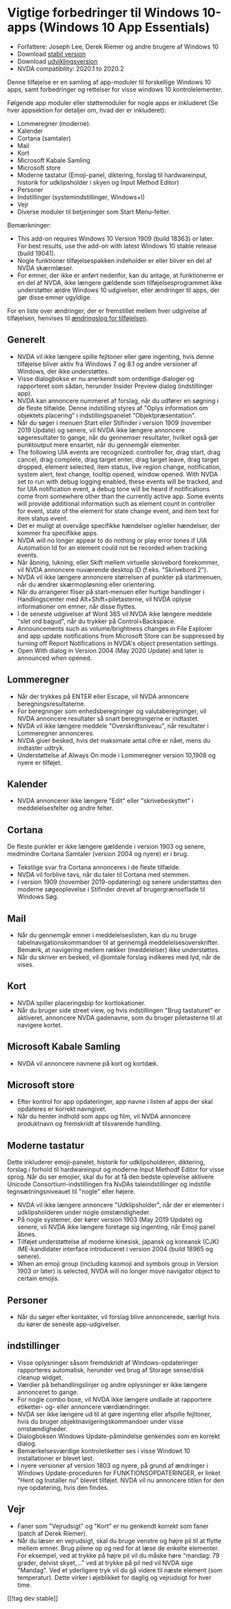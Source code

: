 # Vigtige forbedringer til Windows 10-apps (Windows 10 App Essentials) #

* Forfattere: Joseph Lee, Derek Riemer og andre brugere af Windows 10
* Download [stabil version][1]
* Download [udviklingsversion][2]
* NVDA compatibility: 2020.1 to 2020.2

Denne tilføjelse er en samling af app-moduler til forskellige Windows 10
apps, samt forbedringer og rettelser for visse windows 10 kontrolelementer.

Følgende app moduler eller støttemoduler for nogle apps er inkluderet (Se
hver appsektion for detaljer om, hvad der er inkluderet):

* Lommeregner (moderne).
* Kalender
* Cortana (samtaler)
* Mail
* Kort
* Microsoft Kabale Samling
* Microsoft store
* Moderne tastatur (Emoji-panel, diktering, forslag til hardwareinput,
  historik for udklipsholder i skyen og Input Method Editor)
* Personer
* Indstillinger (systemindstillinger, Windows+I)
* Vejr
* Diverse moduler til betjeninger som Start Menu-felter.

Bemærkninger:

* This add-on requires Windows 10 Version 1909 (build 18363) or later. For
  best results, use the add-on with latest Windows 10 stable release (build
  19041).
* Nogle funktioner tilføjelsespakken indeholder er eller bliver en del af
  NVDA skærmlæser.
* For emner, der ikke er anført nedenfor, kan du antage, at funktionerne er
  en del af NVDA, ikke længere gældende som tilføjelsesprogrammet ikke
  understøtter ældre Windows 10 udgivelser, eller ændringer til apps, der
  gør disse emner ugyldige.

For en liste over ændringer, der er fremstillet mellem hver udgivelse af
tilføjelsen, henvises til [ændringslog for tilføjelsen][3].

## Generelt

* NVDA vil ikke længere spille fejltoner eller gøre ingenting, hvis denne
  tilføjelse bliver aktiv fra Windows 7 og 8.1 og andre versioner af
  Windows, der ikke understøttes.
* Visse dialogbokse er nu anerkendt som ordentlige dialoger og rapporteret
  som sådan, herunder Insider Preview dialog (indstillinger app).
* NVDA kan annoncere nummeret af forslag, når du udfører en søgning i de
  fleste tilfælde. Denne indstilling styres af "Oplys information om
  objektets placering" i indstillingspanelet "Objektpræsentation".
* Når du søger i menuen Start eller Stifinder i version 1909 (november 2019
  Update) og senere, vil NVDA ikke længere annoncere søgeresultater to
  gange, når du gennemser resultater, hvilket også gør punktoutput mere
  ensartet, når du gennemgår elementer.
* The following UIA events are recognized: controller for, drag start, drag
  cancel, drag complete, drag target enter, drag target leave, drag target
  dropped, element selected, item status, live region change, notification,
  system alert, text change, tooltip opened, window opened. With NVDA set to
  run with debug logging enabled, these events will be tracked, and for UIA
  notification event, a debug tone will be heard if notifications come from
  somewhere other than the currently active app. Some events will provide
  additional information such as element count in controller for event,
  state of the element for state change event, and item text for item status
  event.
* Det er muligt at overvåge specifikke hændelser og/eller hændelser, der
  kommer fra specifikke apps.
* NVDA will no longer appear to do nothing or play error tones if UIA
  Automation Id for an element could not be recorded when tracking events.
* Når åbning, lukning, eller Skift mellem virtuelle skrivebord forekommer,
  vil NVDA annoncere nuværende desktop ID (f.eks. "Skrivebord 2").
* NVDA vil ikke længere annoncere størrelsen af punkter på startmenuen, når
  du ændrer skærmopløsning eller orientering.
* Når du arrangerer fliser på start-menuen eller hurtige handlinger i
  Handlingscenter med Alt+Shift+piletasterne, vil NVDA oplyse informationer
  om emner, når disse flyttes.
* I de seneste udgivelser af Word 365 vil NVDA ikke længere meddele "slet
  ord bagud", når du trykker på Control+Backspace.
* Announcements such as volume/brightness changes in File Explorer and app
  update notifications from Microsoft Store can be suppressed by turning off
  Report Notifications in NVDA's object presentation settings.
* Open With dialog in Version 2004 (May 2020 Update) and later is announced
  when opened.

## Lommeregner

* Når der trykkes på ENTER eller Escape, vil NVDA annoncere
  beregningsresultaterne.
* For beregninger som enhedsberegninger og valutaberegninger, vil NVDA
  annoncere resultater så snart beregningerne er indtastet.
* NVDA vil ikke længere meddele "Overskriftsniveau", når resultater i
  Lommeregner annonceres.
* NVDA giver besked, hvis det maksimale antal cifre er nået, mens du
  indtaster udtryk.
* Understøttelse af Always On mode i Lommeregner version 10,1908 og nyere er
  tilføjet.

## Kalender

* NVDA annoncerer ikke længere "Edit" eller "skrivebeskyttet" i
  meddelelsesfelter og andre felter.

## Cortana

De fleste punkter er ikke længere gældende i version 1903 og senere,
medmindre Cortana Samtaler (version 2004 og nyere) er i brug.

* Tekstlige svar fra Cortana annonceres i de fleste tilfælde.
* NVDA vil forblive tavs, når du taler til Cortana med stemmen.
* I version 1909 (november 2019-opdatering) og senere understøttes den
  moderne søgeoplevelse i Stifinder drevet af brugergrænseflade til Windows
  Søg.

## Mail

* Når du gennemgår emner i meddelelseslisten, kan du nu bruge
  tabelnavigationskommandoer til at gennemgå
  meddelelsesoverskrifter. Bemærk, at navigering mellem rækker (meddelelser)
  ikke understøttes.
* Når du skriver en besked, vil @omtale forslag indikeres med lyd, når de
  vises.

## Kort

* NVDA spiller placeringsbip for kortlokationer.
* Når du bruger side street view, og hvis indstillingen "Brug tastaturet" er
  aktiveret, annoncere NVDA gadenavne, som du bruger piletasterne til at
  navigere kortet.

## Microsoft Kabale Samling

* NVDA vil annoncere navnene på kort og kortdæk.

## Microsoft store

* Efter kontrol for app opdateringer, app navne i listen af apps der skal
  opdateres er korrekt navngivet.
* Når du henter indhold som apps og film, vil NVDA annoncere produktnavn og
  fremskridt af tilsvarende handling.

## Moderne tastatur

Dette inkluderer emoji-panelet, historik for udklipsholderen, diktering,
forslag i forhold til hardwareinput og moderne Input Methodf Editor for
visse sprog. Når du ser emojier, skal du for at få den bedste oplevelse
aktivere Unicode Consortium-indstillingen fra NvDAs taleindstillinger og
indstille tegnsætningsniveauet til "nogle" eller højere.

* NVDA vil ikke længere annoncere "Udklipsholder", når der er elementer i
  udklipsholderen under nogle omstændigheder.
* På nogle systemer, der kører version 1903 (May 2019 Update) og senere, vil
  NVDA ikke længere foretage sig ingenting, når Emoji panel åbnes.
* Tilføjet understøttelse af moderne kinesisk, japansk og koreansk (CJK)
  IME-kandidater interface introduceret i version 2004 (build 18965 og
  senere).
* When an emoji group (including kaomoji and symbols group in Version 1903
  or later) is selected, NVDA will no longer move navigator object to
  certain emojis.

## Personer

* Når du søger efter kontakter, vil forslag blive annoncerede, særligt hvis
  du kører de seneste app-udgivelser.

## indstillinger

* Visse oplysninger såsom fremdskridt af Windows-opdateringer rapporteres
  automatisk, herunder ved brug af Storage sense/disk cleanup widget.
* Værdier på behandlingslinjer og andre oplysninger er ikke længere
  annonceret to gange.
* For nogle combo boxe, vil NVDA ikke længere undlade at rapportere
  etiketter- og- eller annoncere værdiændringer.
* NVDA ser ikke længere ud til at gøre ingenting eller afspille fejltoner,
  hvis du bruger objektnavigeringskommandoer under visse omstændigheder.
* Dialogboksen Windows Update-påmindelse genkendes som en korrekt dialog.
* Bemærkelsesværdige kontroletiketter ses i visse Windowt 10 installationer
  er blevet løst.
* I nyere versioner af version 1803 og nyere, på grund af ændringer i
  Windows Update-proceduren for FUNKTIONSOPDATERINGER, er linket "Hent og
  Installer nu" blevet tilføjet. NVDA vil nu annoncere titlen for den nye
  opdatering, hvis den findes.

## Vejr

* Faner som "Vejrudsigt" og "Kort" er nu genkendt korrekt som faner (patch
  af Derek Riemer).
* Når du læser en vejrudsigt, skal du bruge venstre og højre pil til at
  flytte mellem emner. Brug pilene op og ned for at læse de enkelte
  elementer. For eksempel, ved at trykke på højre pil vil du måske høre
  "mandag: 79 grader, delvist skyet,..." ved at trykke på pil ned vil NVDA
  sige "Mandag". Ved et yderligere tryk vil du gå videre til næste element
  (som temperatur). Dette virker i øjeblikket for daglig og vejrudsigt for
  hver time.

[[!tag dev stable]]

[1]: https://addons.nvda-project.org/files/get.php?file=w10

[2]: https://addons.nvda-project.org/files/get.php?file=w10-dev

[3]: https://github.com/josephsl/wintenapps/wiki/w10changelog
